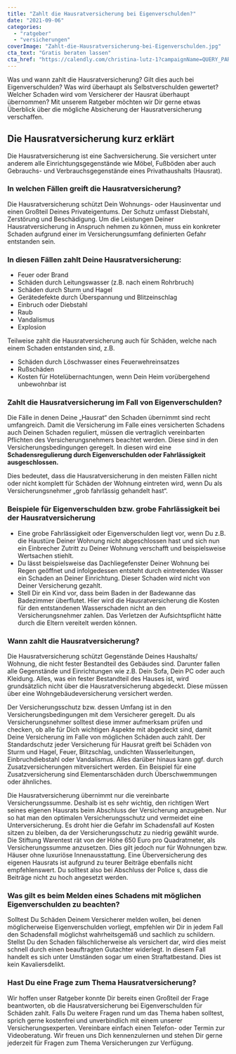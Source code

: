 ```yaml
---
title: "Zahlt die Hausratversicherung bei Eigenverschulden?"
date: "2021-09-06"
categories: 
  - "ratgeber"
  - "versicherungen"
coverImage: "Zahlt-die-Hausratversicherung-bei-Eigenverschulden.jpg"
cta_text: "Gratis beraten lassen"
cta_href: "https://calendly.com/christina-lutz-1?campaignName=QUERY_PARAM(campaignName)&campaignId=QUERY_PARAM(campaignId)&utm_source=QUERY_PARAM(utm_source)&utm_content=QUERY_PARAM(utm_content)&utm_campaign=QUERY_PARAM(utm_campaign)&apn=QUERY_PARAM(apn)&ibi=QUERY_PARAM(ibi)&isi=QUERY_PARAM(isi)"
---
```



Was und wann zahlt die Hausratversicherung? Gilt dies auch bei Eigenverschulden? Was wird überhaupt als Selbstverschulden gewertet? Welcher Schaden wird vom Versicherer der Hausrat überhaupt übernommen? Mit unserem Ratgeber möchten wir Dir gerne etwas Überblick über die mögliche Absicherung der Hausratversicherung verschaffen. 

## Die Hausratversicherung kurz erklärt
Die Hausratversicherung ist eine Sachversicherung. Sie versichert unter anderem alle Einrichtungsgegenstände wie Möbel, Fußböden aber auch Gebrauchs- und Verbrauchsgegenstände eines Privathaushalts (Hausrat). 

### In welchen Fällen greift die Hausratversicherung?
Die Hausratversicherung schützt Dein Wohnungs- oder Hausinventar und einen Großteil Deines Privateigentums. Der Schutz umfasst Diebstahl, Zerstörung und Beschädigung. Um die Leistungen Deiner Hausratversicherung in Anspruch nehmen zu können, muss ein konkreter Schaden aufgrund einer im Versicherungsumfang definierten Gefahr entstanden sein.

### In diesen Fällen zahlt Deine Hausratversicherung:

- Feuer oder Brand
- Schäden durch Leitungswasser (z.B. nach einem Rohrbruch)
- Schäden durch Sturm und Hagel
- Gerätedefekte durch Überspannung und Blitzeinschlag
- Einbruch oder Diebstahl 
- Raub 
- Vandalismus 
- Explosion 


Teilweise zahlt die Hausratversicherung auch für Schäden, welche nach einem Schaden entstanden sind, z.B. 
- Schäden durch Löschwasser eines Feuerwehreinsatzes 
- Rußschäden  
- Kosten für Hotelübernachtungen, wenn Dein Heim vorübergehend unbewohnbar ist 

### Zahlt die Hausratversicherung im Fall von Eigenverschulden?
Die Fälle in denen Deine „Hausrat“ den Schaden übernimmt sind recht umfangreich. Damit die Versicherung im Falle eines versicherten Schadens auch Deinen Schaden reguliert, müssen die vertraglich vereinbarten Pflichten des Versicherungsnehmers beachtet werden. Diese sind in den Versicherungsbedingungen geregelt. In diesen wird eine **Schadensregulierung durch Eigenverschulden oder Fahrlässigkeit ausgeschlossen.** 

Dies bedeutet, dass die Hausratversicherung in den meisten Fällen nicht oder nicht komplett für Schäden der Wohnung eintreten wird, wenn Du als Versicherungsnehmer „grob fahrlässig gehandelt hast“.  

### Beispiele für Eigenverschulden bzw. grobe Fahrlässigkeit bei der Hausratversicherung
- Eine grobe Fahrlässigkeit oder Eigenverschulden liegt vor, wenn Du z.B. die Haustüre Deiner Wohnung nicht abgeschlossen hast und sich nun ein Einbrecher Zutritt zu Deiner Wohnung verschafft und beispielsweise Wertsachen stiehlt.  
- Du lässt beispielsweise das Dachliegefenster Deiner Wohnung bei Regen geöffnet und infolgedessen entsteht durch eintretendes Wasser ein Schaden an Deiner Einrichtung. Dieser Schaden wird nicht von Deiner Versicherung gezahlt.
- Stell Dir ein Kind vor, dass beim Baden in der Badewanne das Badezimmer überflutet. Hier wird die Hausratversicherung die Kosten für den entstandenen Wasserschaden nicht an den Versicherungsnehmer zahlen. Das Verletzen der Aufsichtspflicht hätte durch die Eltern vereitelt werden können. 

### Wann zahlt die Hausratversicherung?
Die Hausratversicherung schützt Gegenstände Deines Haushalts/ Wohnung, die nicht fester Bestandteil des Gebäudes sind. Darunter fallen alle Gegenstände und Einrichtungen wie z.B. Dein Sofa, Dein PC oder auch Kleidung. Alles, was ein fester Bestandteil des Hauses ist, wird grundsätzlich nicht über die Hausratversicherung abgedeckt. Diese müssen über eine Wohngebäudeversicherung versichert werden. 

Der Versicherungsschutz bzw. dessen Umfang ist in den Versicherungsbedingungen mit dem Versicherer geregelt. Du als Versicherungsnehmer solltest diese immer aufmerksam prüfen und checken, ob alle für Dich wichtigen Aspekte mit abgedeckt sind, damit Deine Versicherung im Falle von möglichen Schäden auch zahlt. Der Standardschutz jeder Versicherung für Hausrat greift bei Schäden von Sturm und Hagel, Feuer, Blitzschlag, undichten Wasserleitungen, Einbruchdiebstahl oder Vandalismus. Alles darüber hinaus kann ggf. durch Zusatzversicherungen mitversichert werden. Ein Beispiel für eine Zusatzversicherung sind Elementarschäden durch Überschwemmungen oder ähnliches. 

Die Hausratversicherung übernimmt nur die vereinbarte Versicherungssumme. Deshalb ist es sehr wichtig, den richtigen Wert seines eigenen Hausrats beim Abschluss der Versicherung anzugeben. Nur so hat man den optimalen Versicherungsschutz und vermeidet eine Unterversicherung. Es droht hier die Gefahr im Schadensfall auf Kosten sitzen zu bleiben, da der Versicherungsschutz zu niedrig gewählt wurde. Die Stiftung Warentest rät von der Höhe 650 Euro pro Quadratmeter, als Versicherungssumme anzusetzen. Dies gilt jedoch nur für Wohnungen bzw. Häuser ohne luxuriöse Innenausstattung.  Eine Überversicherung des eigenen Hausrats ist aufgrund zu teurer Beiträge ebenfalls nicht empfehlenswert. Du solltest also bei Abschluss der Police s, dass die Beiträge nicht zu hoch angesetzt werden. 

### Was gilt es beim Melden eines Schadens mit möglichen Eigenverschulden zu beachten?
Solltest Du Schäden Deinem Versicherer melden wollen, bei denen möglicherweise Eigenverschulden vorliegt, empfehlen wir Dir in jedem Fall den Schadensfall möglichst wahrheitsgemäß und sachlich zu schildern. Stellst Du den Schaden fälschlicherweise als versichert dar, wird dies meist schnell durch einen beauftragten Gutachter widerlegt. In diesem Fall handelt es sich unter Umständen sogar um einen Straftatbestand. Dies ist kein Kavaliersdelikt. 
 
### Hast Du eine Frage zum Thema Hausratversicherung?
Wir hoffen unser Ratgeber konnte Dir bereits einen Großteil der Frage beantworten, ob die Hausratversicherung bei Eigenverschulden für Schäden zahlt. Falls Du weitere Fragen rund um das Thema haben solltest, sprich gerne kostenfrei und unverbindlich mit einem unserer Versicherungsexperten. Vereinbare einfach einen Telefon- oder Termin zur Videoberatung. Wir freuen uns Dich kennenzulernen und stehen Dir gerne jederzeit für Fragen zum Thema Versicherungen zur Verfügung.

<br>